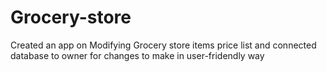 # Grocery-store
Created an app on Modifying Grocery store items price list and connected database to owner for changes to make in user-fridendly way
